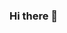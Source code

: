 ### Hi there 👋

<!--
**danish45007/danish45007** is a ✨ _special_ ✨ repository because its `README.md` (this file) appears on your GitHub profile.

Here are some ideas to get you started:

- 🔭 I’m currently working on Start-up
- 🌱 I’m currently learning front end technologies
- 👯 I’m looking to collaborate on ...
- 🤔 I’m looking for help with ...
- 💬 Ask me about #Backend technologies #Python #JS
- 📫 How to reach me: [a link](https://www.linkedin.com/in/danish-sharma-63623b14a/)
- 😄 Pronouns: दानिश
- ⚡ Fun fact: I love problem solving but you will find me always in problem
-->
